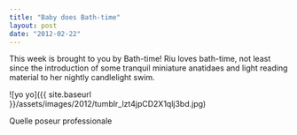 ```yaml
---
title: "Baby does Bath-time"
layout: post
date: "2012-02-22"
---
```


This week is brought to you by Bath-time! Riu loves bath-time, not least since the introduction of some tranquil miniature anatidaes and light reading material to her nightly candlelight swim.

![yo yo]({{ site.baseurl }}/assets/images/2012/tumblr_lzt4jpCD2X1qlj3bd.jpg)

Quelle poseur professionale
